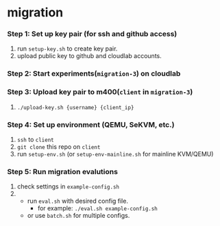# migration

### Step 1: Set up key pair (for ssh and github access)
1. run `setup-key.sh` to create key pair.
2. upload public key to github and cloudlab accounts.

### Step 2: Start experiments(`migration-3`) on cloudlab

### Step 3: Upload key pair to m400(`client` in `migration-3`)
1. `./upload-key.sh {username} {client_ip}`

### Step 4: Set up environment (QEMU, SeKVM, etc.)
1. `ssh` to `client`
2. `git clone` this repo on `client`
3. run `setup-env.sh` (or `setup-env-mainline.sh` for mainline KVM/QEMU)

### Step 5: Run migration evalutions
1. check settings in `example-config.sh`
2. * run `eval.sh` with desired config file.
       * for example: `./eval.sh example-config.sh`
   * or use `batch.sh` for multiple configs.

